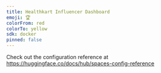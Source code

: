 ```yaml
---
title: Healthkart Influencer Dashboard
emoji: 🏆
colorFrom: red
colorTo: yellow
sdk: docker
pinned: false
---
```


Check out the configuration reference at https://huggingface.co/docs/hub/spaces-config-reference
